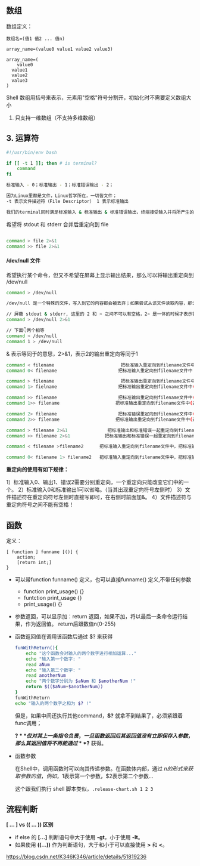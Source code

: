 











## 数组

数组定义：

```
数组名=(值1 值2 ... 值n)

array_name=(value0 value1 value2 value3)

array_name=(
	value0
  value1
  value2
  value3
)
```

Shell 数组用括号来表示，元素用"空格"符号分割开，初始化时不需要定义数组大小

1. 只支持一维数组（不支持多维数组）





## 3. 运算符



```bash
#!/usr/bin/env bash

if [[ -t 1 ]]; then # is terminal?
	command
fi

标准输入 - 0；标准输出 - 1；标准错误输出 - 2；

因为Linux里都是文件，Linux哲学所在，一切皆文件；
-t 表示文件描述符（File Descriptor） 1 表示标准输出

我们的terminal同时满足标准输入 & 标准输出 & 标准错误输出，终端接受输入并将所产生的输出发送回到我们的终端

```



希望将 stdout 和 stderr 合并后重定向到 file

```bash

command > file 2>&1
command >> file 2>&1

```

#### /dev/null 文件

希望执行某个命令，但又不希望在屏幕上显示输出结果，那么可以将输出重定向到 /dev/null

```bash
command > /dev/null

/dev/null 是一个特殊的文件，写入到它的内容都会被丢弃；如果尝试从该文件读取内容，那么什么也读不到。但是 /dev/null 文件非常有用，将命令的输出重定向到它，会起到"禁止输出"的效果，说白了就是不显示任何信息

// 屏蔽 stdout & stderr, 这里的 2 和 > 之间不可以有空格，2> 是一体的时候才表示错误输出
command > /dev/null 2>&1

// 下面👇两个相等
command > /dev/null
command 1 > /dev/null
```

& 表示等同于的意思，2>&1，表示2的输出重定向等同于1

```bash
command < filename                         把标准输入重定向到filename文件中
command 0< filename                       把标准输入重定向到filename文件中

command > filename                         把标准输出重定向到filename文件中(覆盖)
command 1> fielname                       把标准输出重定向到filename文件中(覆盖)

command >> filename                       把标准输出重定向到filename文件中(追加)
command 1>> filename                     把标准输出重定向到filename文件中(追加)

command 2> filename                       把标准错误重定向到filename文件中(覆盖)
command 2>> filename                     把标准输出重定向到filename文件中(追加)

command > filename 2>&1               把标准输出和标准错误一起重定向到filename文件中(覆盖)
command >> filename 2>&1             把标准输出和标准错误一起重定向到filename文件中(追加)

command < filename >filename2      把标准输入重定向到filename文件中，把标准输出重定向到filename2文件中

command 0< filename 1> filename2   把标准输入重定向到filename文件中，把标准输出重定向到filename2文件中

```

**重定向的使用有如下规律：**

1）标准输入0、输出1、错误2需要分别重定向，一个重定向只能改变它们中的一个。
2）标准输入0和标准输出1可以省略。（当其出现重定向符号左侧时）
3）文件描述符在重定向符号左侧时直接写即可，在右侧时前面加&。
4）文件描述符与重定向符号之间不能有空格！












## 函数

定义：

```shell
[ function ] funname [()] {
	action;
	[return int;]
}
```

* 可以带function funname() 定义，也可以直接funname() 定义,不带任何参数

  * function print_usage() {}
  * funtction print_usage {}
  * print_usage() {}

* 参数返回，可以显示加：return 返回，如果不加，将以最后一条命令运行结果，作为返回值。 return后跟数值n(0-255)

* 函数返回值在调用该函数后通过 $? 来获得

  ```sh
  funWithReturn(){
      echo "这个函数会对输入的两个数字进行相加运算..."
      echo "输入第一个数字: "
      read aNum
      echo "输入第二个数字: "
      read anotherNum
      echo "两个数字分别为 $aNum 和 $anotherNum !"
      return $(($aNum+$anotherNum))
  }
  funWithReturn
  echo "输入的两个数字之和为 $? !"
  ```

  但是，如果中间还执行其他command，**$?** 就拿不到结果了，必须紧跟着func调用；

  **$?** 仅对其上一条指令负责，一旦函数返回后其返回值没有立即保存入参数，那么其返回值将不再能通过 **$?** 获得。

* 函数参数

  在Shell中，调用函数时可以向其传递参数。在函数体内部，通过 $n 的形式来获取参数的值，例如，$1表示第一个参数，$2表示第二个参数...

  这个跟我们执行 shell 脚本类似，`.release-chart.sh 1 2 3`

  





## 流程判断

**[ ... ] vs (( ... )) 区别**

* if else 的 **[...]** 判断语句中大于使用 **-gt**，小于使用 **-lt**。
* 如果使用 **((...))** 作为判断语句，大于和小于可以直接使用 **>** 和 **<**。











https://blog.csdn.net/K346K346/article/details/51819236









